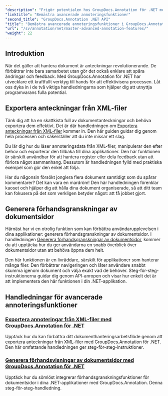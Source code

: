 ```yaml
---
"description": "Frigör potentialen hos GroupDocs.Annotation för .NET med handledningar om hur du exporterar XML-annoteringar och genererar förhandsgranskningar av dokumentsidor."
"linktitle": "Bemästra avancerade annoteringsfunktioner"
"second_title": "GroupDocs.Annotation .NET API"
"title": "Bemästra avancerade annoteringsfunktioner i GroupDocs.Annotation för .NET"
"url": "/sv/annotation/net/master-advanced-annotation-features/"
"weight": 22
---
```


## Introduktion

När det gäller att hantera dokument är anteckningar revolutionerande. De förbättrar inte bara samarbetet utan gör det också enklare att spåra ändringar och feedback. Med GroupDocs.Annotation för .NET har utvecklare ett kraftfullt verktyg till hands för att effektivisera processen. Låt oss dyka in i de två viktiga handledningarna som hjälper dig att utnyttja programvarans fulla potential.

## Exportera anteckningar från XML-filer

Tänk dig att ha en skattkista full av dokumentanteckningar och behöva exportera dem effektivt. Det är där handledningen om [Exportera anteckningar från XML-filer](./export-annotations-from-xml-file/) kommer in. Den här guiden guidar dig genom hela processen och säkerställer att du inte missar ett slag. 

Du lär dig hur du läser annoteringsdata från XML-filer, manipulerar den efter behov och exporterar den tillbaka till dina applikationer. Den här funktionen är särskilt användbar för att hantera register eller dela feedback utan att förlora något sammanhang. Dessutom är handledningen fylld med praktiska exempel som gör den enkel att följa. 

Har du någonsin försökt jonglera flera dokument samtidigt som du spårar kommentarer? Det kan vara en mardröm! Den här handledningen förenklar kaoset och hjälper dig att hålla dina dokument organiserade, så att ditt team kan fokusera på det som verkligen betyder något: att få jobbet gjort.

## Generera förhandsgranskningar av dokumentsidor

Härnäst har vi en otrolig funktion som kan förbättra användarupplevelsen i dina applikationer: generera förhandsgranskningar av dokumentsidor. I handledningen [Generera förhandsgranskningar av dokumentsidor](./generate-document-page-previews/), kommer du att upptäcka hur du ger användarna en snabb överblick över dokumentsidor utan att behöva öppna dem helt.

Den här funktionen är en livräddare, särskilt för applikationer som hanterar många filer. Den förbättrar navigeringen och låter användare snabbt skumma igenom dokument och välja exakt vad de behöver. Steg-för-steg-instruktionerna guidar dig genom API-anropen och visar hur enkelt det är att implementera den här funktionen i din .NET-applikation. 

## Handledningar för avancerade annoteringsfunktioner
### [Exportera annoteringar från XML-filer med GroupDocs.Annotation för .NET](./export-annotations-from-xml-file/)
Upptäck hur du kan förbättra ditt dokumenthanteringsarbetsflöde genom att exportera anteckningar från XML-filer med GroupDocs.Annotation för .NET. Den här omfattande handledningen ger steg-för-steg-instruktioner.
### [Generera förhandsvisningar av dokumentsidor med GroupDocs.Annotation för .NET](./generate-document-page-previews/)
Upptäck hur du sömlöst integrerar förhandsgranskningsfunktioner för dokumentsidor i dina .NET-applikationer med GroupDocs.Annotation. Denna steg-för-steg-handledning.